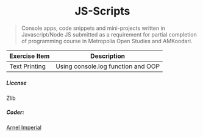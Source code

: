 <h1 align=center>JS-Scripts</h1> 

> Console apps, code snippets and mini-projects written in Javascript/Node JS submitted as a requirement for partial completion of programming course in Metropolia Open Studies and AMKoodari.


| Exercise Item                     | Description                                             |
|-----------------------------------|---------------------------------------------------------|
| Text Printing                     | Using console.log function and OOP                      | |                                   |                                                         |                                    


##### License
Zlib

##### Coder:
[Arnel Imperial](https://arnelimperial.com)
